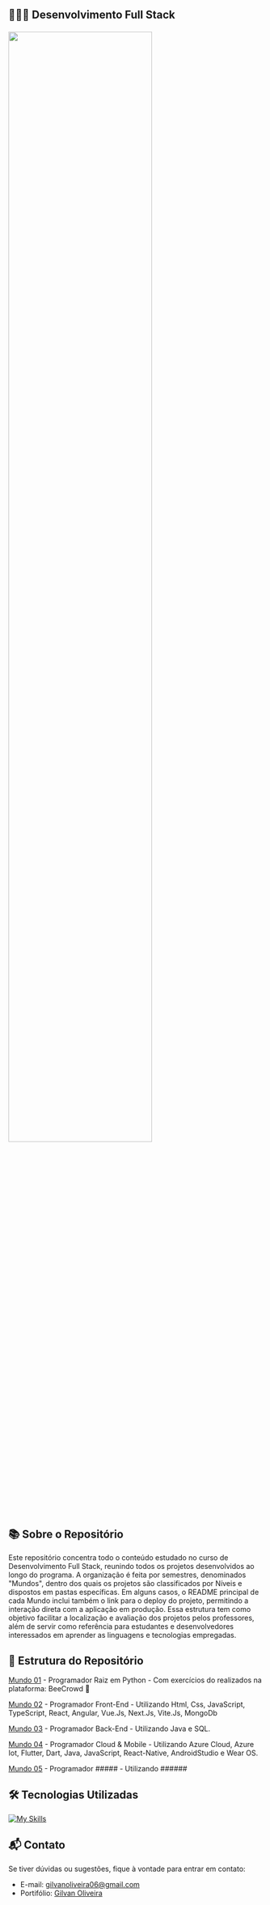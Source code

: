## 👨🏼‍💻 Desenvolvimento Full Stack</p>
<div align="left"><img src="https://i.imgur.com/v95orpk.png" width="75%" /></div>

## 📚 Sobre o Repositório

Este repositório concentra todo o conteúdo estudado no curso de Desenvolvimento Full Stack, reunindo todos os projetos desenvolvidos ao longo do programa. A organização é feita por semestres, denominados "Mundos", dentro dos quais os projetos são classificados por Níveis e dispostos em pastas específicas. Em alguns casos, o README principal de cada Mundo inclui também o link para o deploy do projeto, permitindo a interação direta com a aplicação em produção. Essa estrutura tem como objetivo facilitar a localização e avaliação dos projetos pelos professores, além de servir como referência para estudantes e desenvolvedores interessados em aprender as linguagens e tecnologias empregadas.
 
## 🚀 Estrutura do Repositório

[Mundo 01](https://github.com/GilvanPOliveira/FullStack/tree/main/Mundo01) - Programador Raiz em Python - Com exercícios do realizados na plataforma: BeeCrowd 🐝 

[Mundo 02](https://github.com/GilvanPOliveira/FullStack/tree/main/Mundo02) - Programador Front-End - Utilizando Html, Css, JavaScript, TypeScript, React, Angular, Vue.Js, Next.Js, Vite.Js, MongoDb

[Mundo 03](https://github.com/GilvanPOliveira/FullStack/tree/main/Mundo03) - Programador Back-End - Utilizando Java e SQL.

[Mundo 04](https://github.com/GilvanPOliveira/FullStack/tree/main/Mundo04) - Programador Cloud & Mobile - Utilizando Azure Cloud, Azure Iot, Flutter, Dart, Java, JavaScript, React-Native, AndroidStudio e Wear OS.

[Mundo 05](https://github.com/GilvanPOliveira/FullStack/tree/main/Mundo05) - Programador ##### - Utilizando ######

## 🛠 Tecnologias Utilizadas

[![My Skills](https://skillicons.dev/icons?i=html,js,ts,python,java,dart,react,angular,vue,next,flutter,androidstudio,vite,sass,bootstrap,styledcomponents,mysql,raspberrypi,mongodb,azure&perline=10)](https://github.com/GilvanPOliveira)

## 📬 Contato

Se tiver dúvidas ou sugestões, fique à vontade para entrar em contato:
- E-mail: gilvanoliveira06@gmail.com
- Portifólio: [Gilvan Oliveira](https://gilvanpoliveira.github.io/)
